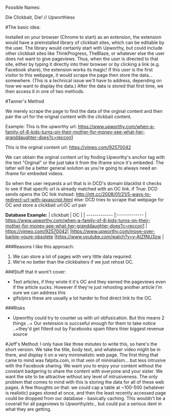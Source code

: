 Possible Names:

Die Clickbait, Die! // Upworthless


#The basic idea:

Installed on your browser (Chrome to start) as an extension, the extension would have
a preinstalled library of clickbait sites, which can be editable by the user. The
library would certainly start with Upworthy, but could include other clickbait sites
like ThinkProgress, TheBlaze, or whatever else the user does not want to give pageviews.
Thus, when the user is directed to that site, either by typing it directly into their browser
or by clicking a link (e.g. Facebook share), the extension works its magic! If this user is the
first visitor to this webpage, it would scrape the page then store the data... somewhere. (This 
is a technical issue we'll have to address, depending on how we want to display the data.) 
After the data is stored that first time, we then access it in one of two methods.

#Tanner's Method

We merely scrape the page to find the data of the orginal content and then pair the url for the orignal content with the clickbait content. 


Example: 
This is the upworthy url: https://www.upworthy.com/when-a-family-of-8-kids-turns-on-their-mother-for-money-see-what-her-granddaughter-does?c=reccon1


This is the orginal content url: https://vimeo.com/92570042


We can obtain the orginal content url by finding Upworthy's anchor tag with the text "Orginal" or the just take it from the iframe since it's embeded. The latter will be a better general solution as you're going to always need an iframe for 
embeded videos.




So when the user requests a url that is in DCD's domain blacklist it checks to see if that specifc url is already matched with an OC link.
if True:
    DCD sends opens the OC link instead: http://ntt.cc/2008/01/21/5-ways-to-redirect-url-with-javascript.html
else:
   DCD tries to scrape that webpage for OC and store a clickbait url:OC url pair


**Database Example:**
| clickbait     | OC            | 
| ------------- |:-------------
| https://www.upworthy.com/when-a-family-of-8-kids-turns-on-their-mother-for-money-see-what-her-granddaughter-does?c=reccon1    | https://vimeo.com/92570042|
|https://www.upworthy.com/move-over-barbie-youre-obsolete  |https://www.youtube.com/watch?v=y-AtZfNU3zw |


###Reasons I like this approach:

1. We can store a lot of pages with very little data required.
2. We're no better than the clickbaiters if we just rehost OC.


###Stuff that it wont't cover:
+ Text articles, if they wrote it it's OC and they earned the pageviews even if the article sucks.
However if they're just rehosting another article I'm sure we can address this
+ gifs/pics these are usually a lot harder to find direct link to the OC.


###Risks
+ Upworthy could try to counter us with url obfusication. But this means 2 things
    ..+ Our extension is succseful enough for them to take notice
    ..+they'd get filterd out by Facebooks spam filters thier biggest revenue source





#Jeff's Method: 
I only have like three minutes to write this, so here's the short version. We take
the title, body text, and whatever video might be in there, and display it on a very mimimalistic
web page. The first thing that came to mind was fatpita.com, in that vein of minimalism... but less
intrusive with the Facebook sharing. We want you to enjoy your content without the constant badgering
to share the content with everyone and your sister. We want the site to be attractive without any level
of intrusiveness. The only problem that comes to mind with this is storing the data for all of these web
pages. A few thoughts on that: we could cap a table at ~100-500 (whatever is realistic) pages stored at
once, and then the least recently accessed page could be dropped from our database - basically caching.
This wouldn't be a coverall for all pageviews to Upworthy/etc., but could put a serious dent in what
they are getting.
